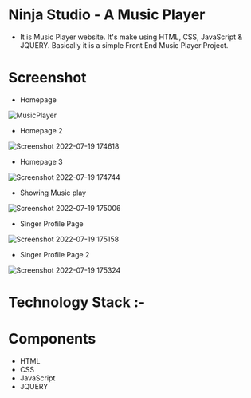 # Ninja Studio - A Music Player

* It is Music Player website. It's make using HTML, CSS, JavaScript & JQUERY. Basically it is a simple Front End Music Player Project.

# Screenshot

* Homepage

![MusicPlayer](https://user-images.githubusercontent.com/103394954/179747466-16b469b5-2601-4738-8cd5-9d233b5733cf.png)

* Homepage 2

![Screenshot 2022-07-19 174618](https://user-images.githubusercontent.com/103394954/179748184-9461bb54-d717-47ce-aaf2-3cf3f6a26c8a.png)

* Homepage 3

![Screenshot 2022-07-19 174744](https://user-images.githubusercontent.com/103394954/179748419-9286009a-84b0-494c-acba-4ba29f170b14.png)

* Showing Music play

![Screenshot 2022-07-19 175006](https://user-images.githubusercontent.com/103394954/179748828-69ecbe89-8ea8-4c5a-912a-6c1f9172a99e.png)

* Singer Profile Page 

![Screenshot 2022-07-19 175158](https://user-images.githubusercontent.com/103394954/179749180-403576ce-142c-4316-98ce-b2d6218ba87b.png)

* Singer Profile Page 2

![Screenshot 2022-07-19 175324](https://user-images.githubusercontent.com/103394954/179749387-bb6e31b0-2460-43a9-9d54-35b85210a962.png)

# Technology Stack :-

# Components
 
 * HTML
 * CSS
 * JavaScript
 * JQUERY
